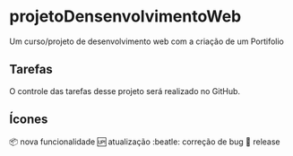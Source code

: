 # projetoDensenvolvimentoWeb
Um curso/projeto de desenvolvimento web com a criação de um Portifolio

## Tarefas
O controle das tarefas desse projeto será realizado no GitHub.

## Ícones
:package: nova funcionalidade
:up: atualização
:beatle: correção de bug
:checkered_flag: release
